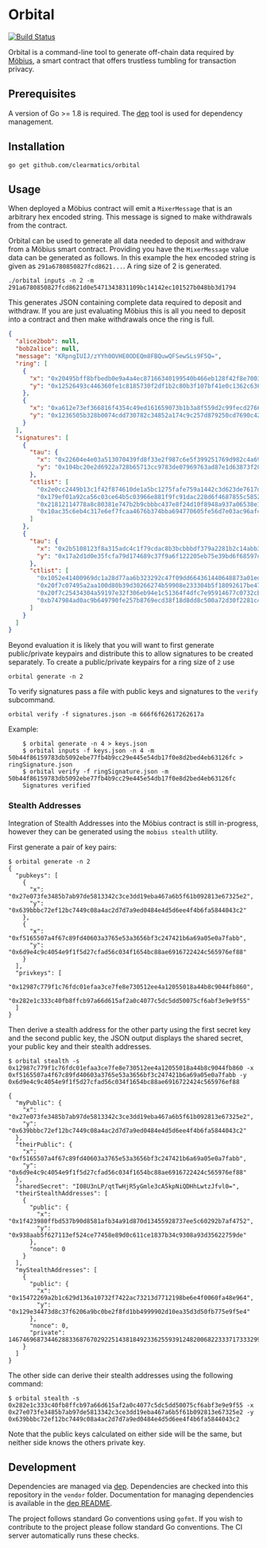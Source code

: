 # Orbital

[![Build Status](https://travis-ci.org/clearmatics/orbital.svg?branch=master)](https://travis-ci.org/clearmatics/orbital)

Orbital is a command-line tool to generate off-chain data required by [Möbius][3], a smart contract that offers trustless tumbling for transaction privacy.

## Prerequisites

A version of Go >= 1.8 is required. The [dep][1] tool is used for dependency management. 

## Installation

    go get github.com/clearmatics/orbital

## Usage

When deployed a Möbius contract will emit a `MixerMessage` that is an arbitrary hex encoded string. This message is signed to make withdrawals from the contract. 

Orbital can be used to generate all data needed to deposit and withdraw from a Möbius smart contract. Providing you have the `MixerMessage` value data can be generated as follows. In this example the hex encoded string is given as `291a6780850827fcd8621...`. A ring size of 2 is generated.

    ./orbital inputs -n 2 -m 291a6780850827fcd8621d0e5471343831109bc14142ec101527b048bb3d1794

This generates JSON containing complete data required to deposit and withdraw. If you are just evaluating Möbius this is all you need to deposit into a contract and then make withdrawals once the ring is full. 

``` JSON
{
  "alice2bob": null,
  "bob2alice": null,
  "message": "KRpngIUIJ/zYYh0OVHE0ODEQm8FBQuwQFSewSLs9F5Q=",
  "ring": [
    {
      "x": "0x20495bff8bfbedb0e9a4a4ec87166340199540b466eb128f42f8e70030d0864",
      "y": "0x12526493c446360fe1c8185730f2df1b2c80b3f107bf41e0c1362c636bd35bf2"
    },
    {
      "x": "0xa612e73ef366816f4354c49ed161659073b1b3a8f559d2c99fecd2766e8876d",
      "y": "0x1236505b328b0074cdd730782c34852a174c9c257d879250cd7690c4220ee1c7"
    }
  ],
  "signatures": [
    {
      "tau": {
        "x": "0x22604e4e03a513070439fd8f33e2f987c6e5f399251769d982c4a697aa397ee1",
        "y": "0x104bc20e2d6922a728b65713cc9783de07969763ad87e1d63873f20ba3e87c36"
      },
      "ctlist": [
        "0x2e0cc2449b13c1f42f874610de1a5bc1275fafe759a1442c3d623de7617d6c6f",
        "0x179ef01a92ca56c03ce64b5c03966e881f9fc91dac228d6f4687855c58520565",
        "0x21812114778a8c80381e747b2b9cbbbc437e8f24d10f8948a937a06538e19941",
        "0x10ac35c6eb4c317e6ef7fcaa4676b374bba694770605fe56d7e03ac96af4eb39"
      ]
    },
    {
      "tau": {
        "x": "0x2b5108123f8a315adc4c1f79cdac8b3bcbbbdf379a2281b2c14abb310a6118ee",
        "y": "0x17a2d1d0e35fcfa79d174689c37f9a6f122205eb75e39bd6f68597d6843031c8"
      },
      "ctlist": [
        "0x1052e41400969dc1a28d77aa6b323292c47f09dd664361440648873a01edaad",
        "0x20f7c07495a2aa100d80b39d30266274b59908e233304b5f18092617be47e8ee",
        "0x20f7c25434304a59197e32f306eb94e1c51364f4dfc7e95914677c0732cba48a",
        "0xb747984ad0ac9b649790fe257b8769ecd38f18d8dd8c500a72d30f2281c4cc9"
      ]
    }
  ]
}
```

Beyond evaluation it is likely that you will want to first generate public/private keypairs and distribute this to allow signatures to be created separately. To create a public/private keypairs for a ring size of `2` use 
    
    orbital generate -n 2

To verify signatures pass a file with public keys and signatures to the `verify` subcommand.

    orbital verify -f signatures.json -m 666f6f62617262617a

Example:

```
    $ orbital generate -n 4 > keys.json
    $ orbital inputs -f keys.json -n 4 -m 50b44f86159783db5092ebe77fb4b9cc29e445e54db17f0e8d2bed4eb63126fc > ringSignature.json
    $ orbital verify -f ringSignature.json -m 50b44f86159783db5092ebe77fb4b9cc29e445e54db17f0e8d2bed4eb63126fc
    Signatures verified
```

### Stealth Addresses

Integration of Stealth Addresses into the Möbius contract is still in-progress, however they can be generated using the `mobius stealth` utility.

First generate a pair of key pairs:

```
$ orbital generate -n 2
{
  "pubkeys": [
    {
      "x": "0x27e073fe3485b7ab97de5813342c3ce3dd19eba467a6b5f61b092813e67325e2",
      "y": "0x639bbbc72ef12bc7449c08a4ac2d7d7a9ed0484e4d5d6ee4f4b6fa5844043c2"
    },
    {
      "x": "0xf5165507a4f67c89fd40603a3765e53a3656bf3c247421b6a69a05e0a7fabb",
      "y": "0x6d9e4c9c4054e9f1f5d27cfad56c034f1654bc88ae6916722424c565976ef88"
    }
  ],
  "privkeys": [
    "0x12987c779f1c76fdc01efaa3ce7fe8e730512ee4a12055018a44b8c9044fb860",
    "0x282e1c333c40fb8ffcb97a66d615af2a0c4077c5dc5dd50075cf6abf3e9e9f55"
  ]
}
```

Then derive a stealth address for the other party using the first secret key and the second public key, the JSON output displays the shared secret, your public key and their stealth addresses.

```
$ orbital stealth -s 0x12987c779f1c76fdc01efaa3ce7fe8e730512ee4a12055018a44b8c9044fb860 -x 0xf5165507a4f67c89fd40603a3765e53a3656bf3c247421b6a69a05e0a7fabb -y 0x6d9e4c9c4054e9f1f5d27cfad56c034f1654bc88ae6916722424c565976ef88

{
  "myPublic": {
    "x": "0x27e073fe3485b7ab97de5813342c3ce3dd19eba467a6b5f61b092813e67325e2",
    "y": "0x639bbbc72ef12bc7449c08a4ac2d7d7a9ed0484e4d5d6ee4f4b6fa5844043c2"
  },
  "theirPublic": {
    "x": "0xf5165507a4f67c89fd40603a3765e53a3656bf3c247421b6a69a05e0a7fabb",
    "y": "0x6d9e4c9c4054e9f1f5d27cfad56c034f1654bc88ae6916722424c565976ef88"
  },
  "sharedSecret": "I08U3nLP/qtTwHjR5yGmle3cA5kpNiQDHhLwtzJfvl0=",
  "theirStealthAddresses": [
    {
      "public": {
        "x": "0x1f423980ffbd537b90d8581afb34a91d870d13455928737ee5c60292b7af4752",
        "y": "0x938aab5f627113ef524ce77458e89d0c611ce1837b34c9308a93d35622759de"
      },
      "nonce": 0
    }
  ],
  "myStealthAddresses": [
    {
      "public": {
        "x": "0x15472269a2b1c629d136a10732f7422ac73213d7712198be6e4f0060fa48e964",
        "y": "0x129e34473d8c37f6206a9bc0be2f8fd1bb4999902d10ea35d3d50fb775e9f5e4"
      },
      "nonce": 0,
      "private": 14674696873446288336876702922514381849233625593912482006822333717333299928756
    }
  ]
}
```

The other side can derive their stealth addresses using the following command:

```
$ orbital stealth -s 0x282e1c333c40fb8ffcb97a66d615af2a0c4077c5dc5dd50075cf6abf3e9e9f55 -x 0x27e073fe3485b7ab97de5813342c3ce3dd19eba467a6b5f61b092813e67325e2 -y 0x639bbbc72ef12bc7449c08a4ac2d7d7a9ed0484e4d5d6ee4f4b6fa5844043c2
```

Note that the public keys calculated on either side will be the same, but neither side knows the others private key.

## Development

Dependencies are managed via [dep][1]. Dependencies are checked into this repository in the `vendor` folder. Documentation for managing dependencies is available in the [dep README][2].

The project follows standard Go conventions using `gofmt`. If you wish to contribute to the project please follow standard Go conventions. The CI server automatically runs these checks.

[1]: https://github.com/golang/dep
[2]: https://github.com/golang/dep/blob/master/README.md
[3]: https://github.com/clearmatics/mobius
